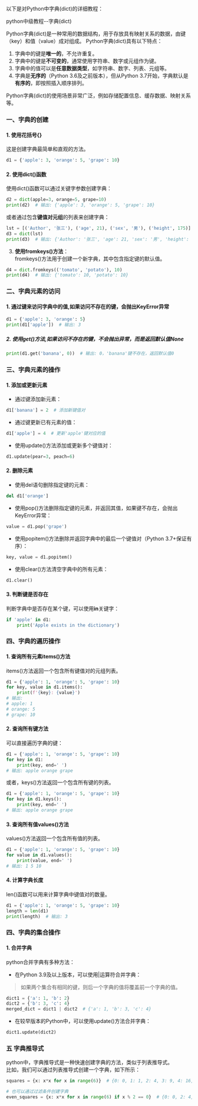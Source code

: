 以下是对Python中字典(dict)的详细教程：

python中级教程--字典(dict)

Python字典(dict)是一种常用的数据结构，用于存放具有映射关系的数据，由键（key）和值（value）成对组成。
Python字典(dict)具有以下特点：

1. 字典中的键是**唯一的**，不允许重复。
2. 字典中的键是**不可变的**，通常使用字符串、数字或元组作为键。
3. 字典中的值可以是**任意数据类型**，如字符串、数字、列表、元组等。
4. 字典是**无序的**（Python 3.6及之前版本），但从Python 3.7开始，字典默认是**有序的**，即按照插入顺序排列。

Python字典(dict)的使用场景非常广泛，例如存储配置信息、缓存数据、映射关系等。

### 一、字典的创建

#### 1. **使用花括号{}**

这是创建字典最简单和直观的方法。

```python
d1 = {'apple': 3, 'orange': 5, 'grape': 10}
```

#### 2. **使用dict()函数**

使用dict()函数可以通过关键字参数创建字典：

```python
d2 = dict(apple=3, orange=5, grape=10)
print(d2)  # 输出: {'apple': 3, 'orange': 5, 'grape': 10}

```

或者通过包含**键值对元组**的列表来创建字典：

```python
lst = [('Author', '张三'), ('age', 21), ('sex', '男'), ('height', 175)]
d3 = dict(lst)
print(d3)  # 输出: {'Author': '张三', 'age': 21, 'sex': '男', 'height': 175}
```

3. **使用fromkeys()方法**：  
fromkeys()方法用于创建一个新字典，其中包含指定键的默认值。

```python
d4 = dict.fromkeys(('tomato', 'potato'), 10)
print(d4)  # 输出: {'tomato': 10, 'potato': 10}

```

### 二、字典元素的访问

#### 1. 通过键来访问字典中的值,如果访问不存在的键，会抛出KeyError异常

```python
d1 = {'apple': 3, 'orange': 5}
print(d1['apple'])  # 输出: 3
```

##### 2. 使用get()方法,如果访问不存在的键，不会抛出异常，而是返回默认值None

```python
print(d1.get('banana', 0))  # 输出: 0，'banana'键不存在，返回默认值0
```

### 三、字典元素的操作

#### 1. **添加或更新元素**

- 通过键添加新元素：

```python
d1['banana'] = 2  # 添加新键值对
```

- 通过键更新已有元素的值：

```python
d1['apple'] = 4  # 更新'apple'键对应的值
```

- 使用update()方法添加或更新多个键值对：

```python
d1.update(pear=3, peach=6)
```

#### 2. **删除元素**

- 使用del语句删除指定键的元素：

```python
del d1['orange']
```

- 使用pop()方法删除指定键的元素，并返回其值，如果键不存在，会抛出KeyError异常：
  
```python
value = d1.pop('grape')
```

- 使用popitem()方法删除并返回字典中的最后一个键值对（Python 3.7+保证有序）：

```python
key, value = d1.popitem()
```

- 使用clear()方法清空字典中的所有元素：

```python
d1.clear()
```

#### 3. **判断键是否存在**

判断字典中是否存在某个键，可以使用**in**关键字：

```python
if 'apple' in d1:
    print('Apple exists in the dictionary')
```

### 四、字典的遍历操作

#### 1. **查询所有元素items()方法**

items()方法返回一个包含所有键值对的元组列表。

```python
d1 = {'apple': 1, 'orange': 5, 'grape': 10}
for key, value in d1.items():
    print(f'{key}: {value}')
# 输出:
# apple: 1
# orange: 5
# grape: 10

```

#### 2. **查询所有键方法**

可以直接遍历字典的键：

```python
d1 = {'apple': 1, 'orange': 5, 'grape': 10}
for key in d1:
    print(key, end=' ')
# 输出: apple orange grape
```

或者，keys()方法返回一个包含所有键的列表。

```python
d1 = {'apple': 1, 'orange': 5, 'grape': 10}
for key in d1.keys():
    print(key, end=' ')
# 输出: apple orange grape
```

#### 3. **查询所有值values()方法**

values()方法返回一个包含所有值的列表。

```python
d1 = {'apple': 1, 'orange': 5, 'grape': 10}
for value in d1.values():
    print(value, end=' ')
# 输出: 1 5 10
```

#### 4. **计算字典长度**

len()函数可以用来计算字典中键值对的数量。

```python
d1 = {'apple': 1, 'orange': 5, 'grape': 10}
length = len(d1)
print(length)  # 输出: 3

```

### 四、字典的集合操作

#### 1. **合并字典**

python合并字典有多种方法：

- 在Python 3.9及以上版本，可以使用|运算符合并字典：

>如果两个集合有相同的键，则后一个字典的值将覆盖前一个字典的值。

```python
dict1 = {'a': 1, 'b': 2}
dict2 = {'b': 3, 'c': 4}
merged_dict = dict1 | dict2  # {'a': 1, 'b': 3, 'c': 4}
```

- 在较早版本的Python中，可以使用update()方法合并字典：

```python
dict1.update(dict2)
```

### 五 **字典推导式**

 python中，字典推导式是一种快速创建字典的方法，类似于列表推导式。  
 比如，我们可以通过列表推导式创建一个字典，如下所示：

```python
squares = {x: x*x for x in range(6)}  # {0: 0, 1: 1, 2: 4, 3: 9, 4: 16, 5: 25}

# 也可以通过过滤条件创建字典
even_squares = {x: x*x for x in range(6) if x % 2 == 0}  # {0: 0, 2: 4, 4: 16}

```
